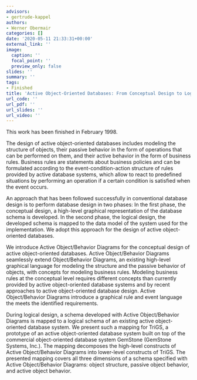 ```yaml
---
advisors:
- gertrude-kappel
authors:
- Werner Obermair
categories: []
date: '2020-05-11 21:33:31+00:00'
external_link: ''
image:
  caption: ''
  focal_point: ''
  preview_only: false
slides: ''
summary: ''
tags:
- Finished
title: 'Active Object-Oriented Databases: From Conceptual Design to Logical Design'
url_code: ''
url_pdf: ''
url_slides: ''
url_video: ''
---
```


This work has been finished in February 1998.

The design of active object-oriented databases includes modeling the structure of objects, their passive behavior in the form of operations that can be performed on them, and their active behavior in the form of business rules. Business rules are statements about business policies and can be formulated according to the event-condition-action structure of rules provided by active database systems, which allow to react to predefined situations by performing an operation if a certain condition is satisfied when the event occurs.

An approach that has been followed successfully in conventional database design is to perform database design in two phases: In the first phase, the conceptual design, a high-level graphical representation of the database schema is developed. In the second phase, the logical design, the developed schema is mapped to the data model of the system used for the implementation. We adopt this approach for the design of active object-oriented databases.

We introduce Active Object/Behavior Diagrams for the conceptual design of active object-oriented databases. Active Object/Behavior Diagrams seamlessly extend Object/Behavior Diagrams, an existing high-level graphical language for modeling the structure and the passive behavior of objects, with concepts for modeling business rules. Modeling business rules at the conceptual level requires different concepts than currently provided by active object-oriented database systems and by recent approaches to active object-oriented database design. Active Object/Behavior Diagrams introduce a graphical rule and event language the meets the identified requirements.

During logical design, a schema developed with Active Object/Behavior Diagrams is mapped to a logical schema of an existing active object-oriented database system. We present such a mapping for TriGS, a prototype of an active object-oriented database system built on top of the commercial object-oriented database system GemStone (GemStone Systems, Inc.). The mapping decomposes the high-level constructs of Active Object/Behavior Diagrams into lower-level constructs of TriGS. The presented mapping covers all three dimensions of a schema specified with Active Object/Behavior Diagrams: object structure, passive object behavior, and active object behavior.

&nbsp;